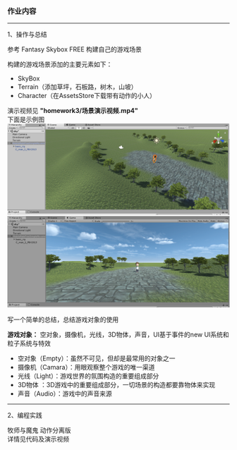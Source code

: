  
### 作业内容
-----

1、操作与总结

参考 Fantasy Skybox FREE 构建自己的游戏场景

构建的游戏场景添加的主要元素如下：
* SkyBox
* Terrain（添加草坪，石板路，树木，山坡）
* Character（在AssetsStore下载带有动作的小人）

演示视频见 **"homework3/场景演示视频.mp4"** <br/>
下面是示例图
![avatar](https://raw.githubusercontent.com/zhuzelei/unity3d-learning/master/homework3/%E6%8D%95%E8%8E%B7.PNG)
![avatar](https://raw.githubusercontent.com/zhuzelei/unity3d-learning/master/homework3/%E6%8D%95%E8%8E%B72.PNG)


写一个简单的总结，总结游戏对象的使用<br/>

**游戏对象：**
空对象，摄像机，光线，3D物体，声音，UI基于事件的new UI系统和粒子系统与特效

* 空对象（Empty）：虽然不可见，但却是最常用的对象之一
* 摄像机（Camara）：用眼观察整个游戏的唯一渠道
* 光线（Light）：游戏世界的氛围构造的重要组成部分
* 3D物体 ：3D游戏中的重要组成部分，一切场景的构造都要靠物体来实现
* 声音（Audio）：游戏中的声音来源

------

2、编程实践

牧师与魔鬼 动作分离版<br/>
详情见代码及演示视频
